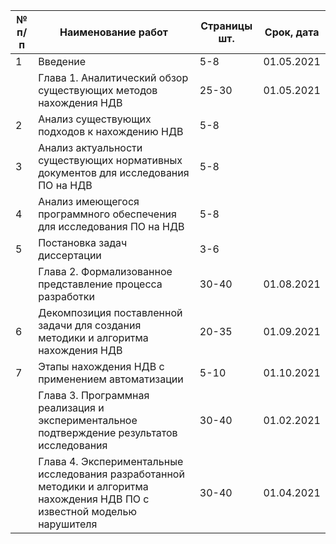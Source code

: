 | № п/п  | Наименование работ                                                                         | Страницы шт.   | Срок, дата   |
| ------ | --------------------                                                                       | -------------- | ------------ |
| 1      | Введение                                                                                   | 5-8            | 01.05.2021   |
|        | Глава 1. Аналитический обзор существующих методов нахождения НДВ                           | 25-30          | 01.05.2021   |
| 2      | Анализ существующих подходов к нахождению НДВ                                              | 5-8            |              |
| 3      | Анализ актуальности существующих нормативных документов для исследования ПО на НДВ         | 5-8            |              |
| 4      | Анализ имеющегося программного обеспечения для исследования ПО на НДВ                      | 5-8            |              |
| 5      | Постановка задач диссертации                                                               | 3-6            |              |
|        | Глава 2. Формализованное представление процесса разработки                                 | 30-40          | 01.08.2021   |
| 6      | Декомпозиция поставленной задачи для создания методики и алгоритма нахождения НДВ          | 20-35          | 01.09.2021   |
| 7      | Этапы нахождения НДВ с применением автоматизации                                           | 5-10           | 01.10.2021   |
|        | Глава 3. Программная реализация и экспериментальное подтверждение результатов исследования | 30-40          | 01.02.2021   |
|        | Глава 4. Экспериментальные исследования разработанной методики и алгоритма нахождения НДВ ПО с известной моделью нарушителя | 30-40 | 01.04.2021 |
